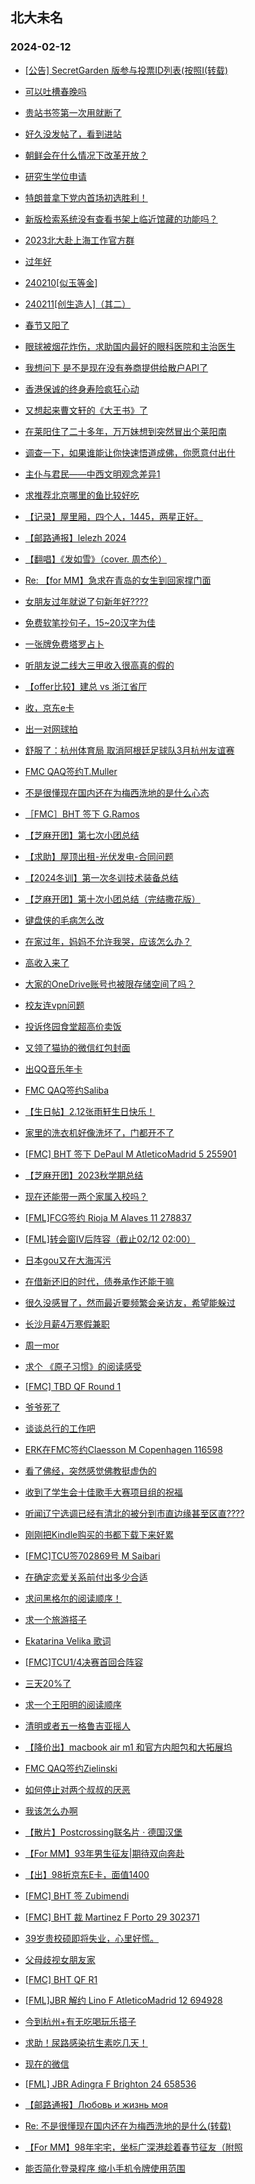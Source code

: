 ## 北大未名 
### 2024-02-12

+ [[公告] SecretGarden 版参与投票ID列表(按照I(转载)](https://bbs.pku.edu.cn/v2/post-read.php?bid=1&threadid=18747334)

+ [可以吐槽春晚吗](https://bbs.pku.edu.cn/v2/post-read.php?bid=890&threadid=18747085)

+ [贵站书签第一次用就断了](https://bbs.pku.edu.cn/v2/post-read.php?bid=162&threadid=18747338)

+ [好久没发帖了，看到进站](https://bbs.pku.edu.cn/v2/post-read.php?bid=130&threadid=18734760)

+ [朝鲜会在什么情况下改革开放？](https://bbs.pku.edu.cn/v2/post-read.php?bid=155&threadid=18747141)

+ [研究生学位申请](https://bbs.pku.edu.cn/v2/post-read.php?bid=138&threadid=18747328)

+ [特朗普拿下党内首场初选胜利！](https://bbs.pku.edu.cn/v2/post-read.php?bid=155&threadid=18740278)

+ [新版检索系统没有查看书架上临近馆藏的功能吗？](https://bbs.pku.edu.cn/v2/post-read.php?bid=25&threadid=18747395)

+ [2023北大赴上海工作官方群](https://bbs.pku.edu.cn/v2/post-read.php?bid=472&threadid=18573173)

+ [过年好](https://bbs.pku.edu.cn/v2/post-read.php?bid=468&threadid=18747122)

+ [240210[似玉等金]](https://bbs.pku.edu.cn/v2/post-read.php?bid=104&threadid=18747307)

+ [240211[创生造人]（其二）](https://bbs.pku.edu.cn/v2/post-read.php?bid=104&threadid=18747314)

+ [春节又阳了](https://bbs.pku.edu.cn/v2/post-read.php?bid=244&threadid=18747312)

+ [眼球被烟花炸伤，求助国内最好的眼科医院和主治医生](https://bbs.pku.edu.cn/v2/post-read.php?bid=244&threadid=18747221)

+ [我想问下 是不是现在没有券商提供给散户API了](https://bbs.pku.edu.cn/v2/post-read.php?bid=249&threadid=18747378)

+ [香港保诚的终身寿险疯狂心动](https://bbs.pku.edu.cn/v2/post-read.php?bid=249&threadid=18744949)

+ [又想起来曹文轩的《大王书》了](https://bbs.pku.edu.cn/v2/post-read.php?bid=218&threadid=18747082)

+ [在莱阳住了二十多年，万万妹想到突然冒出个莱阳南](https://bbs.pku.edu.cn/v2/post-read.php?bid=647&threadid=18747389)

+ [调查一下，如果谁能让你快速悟道成佛，你愿意付出什](https://bbs.pku.edu.cn/v2/post-read.php?bid=10&threadid=18739343)

+ [主仆与君民——中西文明观念差异1](https://bbs.pku.edu.cn/v2/post-read.php?bid=10&threadid=18746266)

+ [求推荐北京哪里的鱼比较好吃](https://bbs.pku.edu.cn/v2/post-read.php?bid=90&threadid=18722769)

+ [【记录】屋里厢，四个人，1445，两星正好。](https://bbs.pku.edu.cn/v2/post-read.php?bid=90&threadid=18667701)

+ [【邮路通报】lelezh 2024](https://bbs.pku.edu.cn/v2/post-read.php?bid=1367&threadid=18747369)

+ [【翻唱】《发如雪》（cover. 周杰伦）](https://bbs.pku.edu.cn/v2/post-read.php?bid=79&threadid=18747329)

+ [Re: 【for MM】急求在青岛的女生到回家撑门面](https://bbs.pku.edu.cn/v2/post-read.php?bid=167&threadid=18747368)

+ [女朋友过年就说了句新年好????](https://bbs.pku.edu.cn/v2/post-read.php?bid=36&threadid=18747155)

+ [免费软笔抄句子，15~20汉字为佳](https://bbs.pku.edu.cn/v2/post-read.php?bid=103&threadid=18747149)

+ [一张牌免费塔罗占卜](https://bbs.pku.edu.cn/v2/post-read.php?bid=103&threadid=18009142)

+ [听朋友说二线大三甲收入很高真的假的](https://bbs.pku.edu.cn/v2/post-read.php?bid=99&threadid=18747230)

+ [【offer比较】建总 vs 浙江省厅](https://bbs.pku.edu.cn/v2/post-read.php?bid=99&threadid=18747086)

+ [收，京东e卡](https://bbs.pku.edu.cn/v2/post-read.php?bid=71&threadid=18747397)

+ [出一对网球拍](https://bbs.pku.edu.cn/v2/post-read.php?bid=71&threadid=18666012)

+ [舒服了：杭州体育局 取消阿根廷足球队3月杭州友谊赛](https://bbs.pku.edu.cn/v2/post-read.php?bid=93&threadid=18747091)

+ [FMC QAQ签约T.Muller](https://bbs.pku.edu.cn/v2/post-read.php?bid=519&threadid=18747367)

+ [不是很懂现在国内还在为梅西洗地的是什么心态](https://bbs.pku.edu.cn/v2/post-read.php?bid=93&threadid=18747337)

+ [［FMC］BHT 签下 G.Ramos](https://bbs.pku.edu.cn/v2/post-read.php?bid=519&threadid=18747348)

+ [【芝麻开团】第七次小团总结](https://bbs.pku.edu.cn/v2/post-read.php?bid=696&threadid=18706176)

+ [【求助】屋顶出租-光伏发电-合同问题](https://bbs.pku.edu.cn/v2/post-read.php?bid=301&threadid=18744549)

+ [【2024冬训】第一次冬训技术装备总结](https://bbs.pku.edu.cn/v2/post-read.php?bid=224&threadid=18747284)

+ [【芝麻开团】第十次小团总结（完结撒花版）](https://bbs.pku.edu.cn/v2/post-read.php?bid=696&threadid=18747171)

+ [键盘侠的毛病怎么改](https://bbs.pku.edu.cn/v2/post-read.php?bid=690&threadid=18747377)

+ [在家过年，妈妈不允许我哭，应该怎么办？](https://bbs.pku.edu.cn/v2/post-read.php?bid=690&threadid=18746913)

+ [高收入来了](https://bbs.pku.edu.cn/v2/post-read.php?bid=543&threadid=18747065)

+ [大家的OneDrive账号也被限存储空间了吗？](https://bbs.pku.edu.cn/v2/post-read.php?bid=668&threadid=18747058)

+ [校友连vpn问题](https://bbs.pku.edu.cn/v2/post-read.php?bid=668&threadid=18746335)

+ [投诉佟园食堂超高价卖饭](https://bbs.pku.edu.cn/v2/post-read.php?bid=438&threadid=18747159)

+ [又领了猫协的微信红包封面](https://bbs.pku.edu.cn/v2/post-read.php?bid=97&threadid=18747179)

+ [出QQ音乐年卡](https://bbs.pku.edu.cn/v2/post-read.php?bid=71&threadid=18747435)

+ [FMC QAQ签约Saliba](https://bbs.pku.edu.cn/v2/post-read.php?bid=519&threadid=18747440)

+ [【生日帖】2.12张雨轩生日快乐！](https://bbs.pku.edu.cn/v2/post-read.php?bid=224&threadid=18747434)

+ [家里的洗衣机好像洗坏了，门都开不了](https://bbs.pku.edu.cn/v2/post-read.php?bid=176&threadid=18747324)

+ [[FMC] BHT 签下 DePaul M AtleticoMadrid 5 255901](https://bbs.pku.edu.cn/v2/post-read.php?bid=519&threadid=18747444)

+ [【芝麻开团】2023秋学期总结](https://bbs.pku.edu.cn/v2/post-read.php?bid=696&threadid=18747446)

+ [现在还能带一两个家属入校吗？](https://bbs.pku.edu.cn/v2/post-read.php?bid=1431&threadid=18747188)

+ [[FML]FCG签约 Rioja M Alaves 11 278837](https://bbs.pku.edu.cn/v2/post-read.php?bid=519&threadid=18747245)

+ [[FML]转会窗IV后阵容（截止02/12 02:00）](https://bbs.pku.edu.cn/v2/post-read.php?bid=519&threadid=18747451)

+ [日本gou又在大海泻污](https://bbs.pku.edu.cn/v2/post-read.php?bid=155&threadid=18747447)

+ [在借新还旧的时代，债券承作还能干嘛](https://bbs.pku.edu.cn/v2/post-read.php?bid=99&threadid=18747396)

+ [很久没感冒了，然而最近要频繁会亲访友，希望能躲过](https://bbs.pku.edu.cn/v2/post-read.php?bid=244&threadid=18747394)

+ [长沙月薪4万寒假兼职](https://bbs.pku.edu.cn/v2/post-read.php?bid=845&threadid=18747456)

+ [周一mor](https://bbs.pku.edu.cn/v2/post-read.php?bid=468&threadid=18747464)

+ [求个 《原子习惯》的阅读感受](https://bbs.pku.edu.cn/v2/post-read.php?bid=53&threadid=18747463)

+ [[FMC] TBD QF Round 1](https://bbs.pku.edu.cn/v2/post-read.php?bid=519&threadid=18747459)

+ [爷爷死了](https://bbs.pku.edu.cn/v2/post-read.php?bid=690&threadid=18747399)

+ [谈谈总行的工作吧](https://bbs.pku.edu.cn/v2/post-read.php?bid=99&threadid=18321878)

+ [ERK在FMC签约Claesson M Copenhagen 116598](https://bbs.pku.edu.cn/v2/post-read.php?bid=519&threadid=18747457)

+ [看了佛经，突然感觉佛教挺虚伪的](https://bbs.pku.edu.cn/v2/post-read.php?bid=10&threadid=18745982)

+ [收到了学生会十佳歌手大赛项目组的祝福](https://bbs.pku.edu.cn/v2/post-read.php?bid=79&threadid=18747081)

+ [听闻辽宁选调已经有清北的被分到市直边缘甚至区直????](https://bbs.pku.edu.cn/v2/post-read.php?bid=99&threadid=18746993)

+ [刚刚把Kindle购买的书都下载下来好累](https://bbs.pku.edu.cn/v2/post-read.php?bid=53&threadid=18747484)

+ [[FMC]TCU签702869号 M Saibari](https://bbs.pku.edu.cn/v2/post-read.php?bid=519&threadid=18747485)

+ [在确定恋爱关系前付出多少合适](https://bbs.pku.edu.cn/v2/post-read.php?bid=690&threadid=18747482)

+ [求问黑格尔的阅读顺序！](https://bbs.pku.edu.cn/v2/post-read.php?bid=53&threadid=18746369)

+ [求一个旅游搭子](https://bbs.pku.edu.cn/v2/post-read.php?bid=94&threadid=18741969)

+ [Ekatarina Velika 歌词](https://bbs.pku.edu.cn/v2/post-read.php?bid=211&threadid=18746115)

+ [[FMC]TCU1/4决赛首回合阵容](https://bbs.pku.edu.cn/v2/post-read.php?bid=519&threadid=18747486)

+ [三天20%了](https://bbs.pku.edu.cn/v2/post-read.php?bid=249&threadid=18746535)

+ [求一个王阳明的阅读顺序](https://bbs.pku.edu.cn/v2/post-read.php?bid=53&threadid=18735197)

+ [清明或者五一格鲁吉亚摇人](https://bbs.pku.edu.cn/v2/post-read.php?bid=94&threadid=18747491)

+ [【降价出】macbook air m1 和官方内胆包和大拓展坞](https://bbs.pku.edu.cn/v2/post-read.php?bid=71&threadid=18739935)

+ [FMC QAQ签约Zielinski](https://bbs.pku.edu.cn/v2/post-read.php?bid=519&threadid=18747495)

+ [如何停止对两个叔叔的厌恶](https://bbs.pku.edu.cn/v2/post-read.php?bid=690&threadid=18747490)

+ [我该怎么办啊](https://bbs.pku.edu.cn/v2/post-read.php?bid=55&threadid=18746060)

+ [【散片】Postcrossing联名片 · 德国汉堡](https://bbs.pku.edu.cn/v2/post-read.php?bid=1367&threadid=18747059)

+ [【For MM】93年男生征友|期待双向奔赴](https://bbs.pku.edu.cn/v2/post-read.php?bid=167&threadid=18747508)

+ [【出】98折京东E卡，面值1400](https://bbs.pku.edu.cn/v2/post-read.php?bid=71&threadid=18745697)

+ [[FMC] BHT 签 Zubimendi](https://bbs.pku.edu.cn/v2/post-read.php?bid=519&threadid=18747514)

+ [[FMC] BHT 裁 Martinez F Porto 29 302371](https://bbs.pku.edu.cn/v2/post-read.php?bid=519&threadid=18747509)

+ [39岁贵校硕即将失业，心里好慌。](https://bbs.pku.edu.cn/v2/post-read.php?bid=690&threadid=18747501)

+ [父母歧视女朋友家](https://bbs.pku.edu.cn/v2/post-read.php?bid=52&threadid=18747005)

+ [[FMC] BHT QF R1](https://bbs.pku.edu.cn/v2/post-read.php?bid=519&threadid=18747517)

+ [[FML]JBR 解约 Lino F AtleticoMadrid 12 694928](https://bbs.pku.edu.cn/v2/post-read.php?bid=519&threadid=18747526)

+ [今到杭州+有无吃喝玩乐搭子](https://bbs.pku.edu.cn/v2/post-read.php?bid=457&threadid=18592612)

+ [求助！尿路感染抗生素吃几天！](https://bbs.pku.edu.cn/v2/post-read.php?bid=244&threadid=18747518)

+ [现在的微信](https://bbs.pku.edu.cn/v2/post-read.php?bid=103&threadid=18747480)

+ [[FML] JBR Adingra F Brighton 24 658536](https://bbs.pku.edu.cn/v2/post-read.php?bid=519&threadid=18747528)

+ [【邮路通报】Любовь и жизнь моя](https://bbs.pku.edu.cn/v2/post-read.php?bid=1367&threadid=18736012)

+ [Re: 不是很懂现在国内还在为梅西洗地的是什么(转载)](https://bbs.pku.edu.cn/v2/post-read.php?bid=72&threadid=18747337)

+ [【For MM】98年宅宅，坐标广深港趁着春节征友（附照](https://bbs.pku.edu.cn/v2/post-read.php?bid=167&threadid=18747066)

+ [能否简化登录程序 缩小手机令牌使用范围](https://bbs.pku.edu.cn/v2/post-read.php?bid=668&threadid=18747556)


